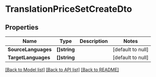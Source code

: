 # TranslationPriceSetCreateDto

## Properties
Name | Type | Description | Notes
------------ | ------------- | ------------- | -------------
**SourceLanguages** | **[]string** |  | [default to null]
**TargetLanguages** | **[]string** |  | [default to null]

[[Back to Model list]](../README.md#documentation-for-models) [[Back to API list]](../README.md#documentation-for-api-endpoints) [[Back to README]](../README.md)


